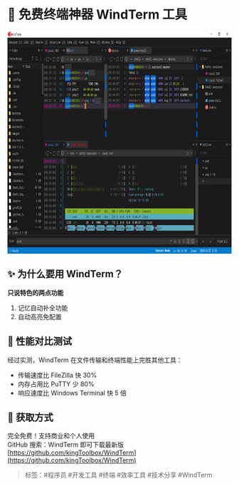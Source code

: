# 🌟 免费终端神器 WindTerm 工具

<div style="width:100%;max-width:100%;height:500px;overflow-x:auto;overflow-y:hidden;white-space:nowrap;display:flex;align-items:center;">
  <img src="/tools/02-WindTerm/SplitView.png" alt="Image 1" style="height:100%;margin-right:10px;">
  <img src="/tools/02-WindTerm/WindTerm.png" alt="Image 2" style="height:100%;margin-right:10px;">
</div>

## ✨ 为什么要用 WindTerm？

**只说特色的两点功能**

1. 记忆自动补全功能
2. 自动高亮免配置

## 💪 性能对比测试

经过实测，WindTerm 在文件传输和终端性能上完胜其他工具：
- 传输速度比 FileZilla 快 30%
- 内存占用比 PuTTY 少 80%
- 响应速度比 Windows Terminal 快 5 倍

## 🎁 获取方式

完全免费！支持商业和个人使用  
GitHub 搜索：WindTerm 即可下载最新版
[https://github.com/kingToolbox/WindTerm](https://github.com/kingToolbox/WindTerm)



> 标签：#程序员 #开发工具 #终端 #效率工具 #技术分享 #WindTerm 